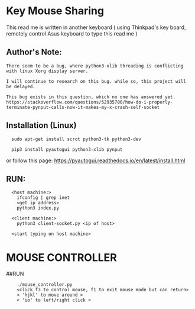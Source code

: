 # Key Mouse Sharing 

This read me is written in another keyboard ( using Thinkpad's key board, remotely control Asus keyboard to type this read me )

## Author's Note: 

	There seem to be a bug, where python3-xlib threading is conflicting with linux Xorg display server. 
	
	I will continue to research on this bug. while so, this project will be delayed. 
	
	This bug exists in this question, which no one has answered yet. https://stackoverflow.com/questions/52935700/how-do-i-properly-terminate-pynput-calls-now-it-makes-my-x-crash-self-socket

## Installation (Linux)
```
  sudo apt-get install scrot python3-tk python3-dev

  pip3 install pyautogui python3-xlib pynput
```

or follow this page: https://pyautogui.readthedocs.io/en/latest/install.html

## RUN: 

```
  <host machine:>
    ifconfig | grep inet
    <get ip address>
    python3 index.py

  <client machine:>
    python3 client-socket.py <ip of host>

  <start typing on host machine>
```

# MOUSE CONTROLLER

##RUN

```
	./mouse_controller.py
	<click f3 to control mouse, f1 to exit mouse mode but can return>
	< 'hjkl' to move around >
	< 'io' to left/right click >

```
